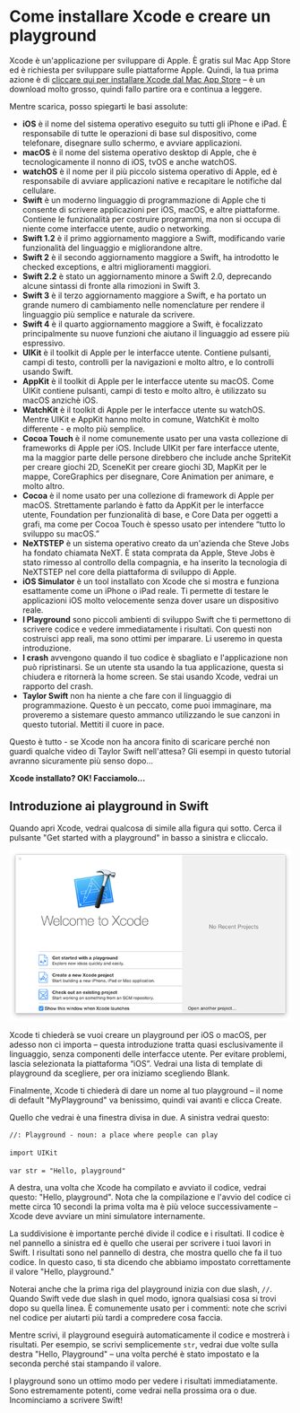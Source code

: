 # Come installare Xcode e creare un playground

Xcode è un'applicazione per sviluppare di Apple. È gratis sul Mac App Store ed è richiesta per sviluppare sulle piattaforme Apple. Quindi, la tua prima azione è di [cliccare qui per installare Xcode dal Mac App Store](https://itunes.apple.com/us/app/xcode/id497799835?mt=12&at=10l8cn&ct=hws) – è un download molto grosso, quindi fallo partire ora e continua a leggere.

Mentre scarica, posso spiegarti le basi assolute:

- **iOS** è il nome del sistema operativo eseguito su tutti gli iPhone e iPad. È responsabile di tutte le operazioni di base sul dispositivo, come telefonare, disegnare sullo schermo, e avviare applicazioni.
- **macOS** è il nome del sistema operativo desktop di Apple, che è tecnologicamente il nonno di iOS, tvOS e anche watchOS.
- **watchOS** è il nome per il più piccolo sistema operativo di Apple, ed è responsabile di avviare applicazioni native e recapitare le notifiche dal cellulare.
- **Swift** è un moderno linguaggio di programmazione di Apple che ti consente di scrivere applicazioni per iOS, macOS, e altre piattaforme. Contiene le funzionalità per costruire programmi, ma non si occupa di niente come interfacce utente, audio o networking.
- **Swift 1.2** è il primo aggiornamento maggiore a Swift, modificando varie funzionalità del linguaggio e migliorandone altre.
- **Swift 2** è il secondo aggiornamento maggiore a Swift, ha introdotto le checked exceptions, e altri miglioramenti maggiori.
- **Swift 2.2** è stato un aggiornamento minore a Swift 2.0, deprecando alcune sintassi di fronte alla rimozioni in Swift 3.
- **Swift 3** è il terzo aggiornamento maggiore a Swift, e ha portato un grande numero di cambiamento nelle nomenclature per rendere il linguaggio più semplice e naturale da scrivere.
- **Swift 4** è il quarto aggiornamento maggiore a Swift, è focalizzato principalmente su nuove funzioni che aiutano il linguaggio ad essere più espressivo.
- **UIKit** è il toolkit di Apple per le interfacce utente. Contiene pulsanti, campi di testo, controlli per la navigazioni e molto altro, e lo controlli usando Swift.
- **AppKit** è il toolkit di Apple per le interfacce utente su macOS. Come UIKit contiene pulsanti, campi di testo e molto altro, è utilizzato su macOS anzichè iOS.
- **WatchKit** è il toolkit di Apple per le interfacce utente su watchOS. Mentre UIKit e AppKit hanno molto in comune, WatchKit è molto differente - e molto più semplice.
- **Cocoa Touch** è il nome comunemente usato per una vasta collezione di frameworks di Apple per iOS. Include UIKit per fare interfacce utente, ma la maggior parte delle persone direbbero che include anche SpriteKit per creare giochi 2D, SceneKit per creare giochi 3D, MapKit per le mappe, CoreGraphics per disegnare, Core Animation per animare, e molto altro.
- **Cocoa** è il nome usato per una collezione di framework di Apple per macOS. Strettamente parlando è fatto da AppKit per le interfacce utente, Foundation per funzionalità di base, e Core Data per oggetti a grafi, ma come per Cocoa Touch è spesso usato per intendere “tutto lo sviluppo su macOS.” 
- **NeXTSTEP** è un sistema operativo creato da un'azienda che Steve Jobs ha fondato chiamata NeXT. È stata comprata da Apple, Steve Jobs è stato rimesso al controllo della compagnia, e ha inserito la tecnologia di NeXTSTEP nel core della piattaforma di sviluppo di Apple.
- **iOS Simulator** è un tool installato con Xcode che si mostra e funziona esattamente come un iPhone o iPad reale. Ti permette di testare le applicazioni iOS molto velocemente senza dover usare un dispositivo reale.
- **I Playground** sono piccoli ambienti di sviluppo Swift che ti permettono di scrivere codice e vedere immediatamente i risultati. Con questi non costruisci app reali, ma sono ottimi per imparare. Li useremo in questa introduzione.
- **I crash** avvengono quando il tuo codice è sbagliato e l'applicazione non può ripristinarsi. Se un utente sta usando la tua applicazione, questa si chiudera e ritornerà la home screen. Se stai usando Xcode, vedrai un rapporto del crash.
- **Taylor Swift** non ha niente a che fare con il linguaggio di programmazione. Questo è un peccato, come puoi immaginare, ma proveremo a sistemare questo ammanco utilizzando le sue canzoni in questo tutorial. Mettiti il cuore in pace.

Questo è tutto - se Xcode non ha ancora finito di scaricare perché non guardi qualche video di Taylor Swift nell'attesa? Gli esempi in questo tutorial avranno sicuramente più senso dopo…

**Xcode installato? OK! Facciamolo…**

## Introduzione ai playground in Swift

Quando apri Xcode, vedrai qualcosa di simile alla figura qui sotto. Cerca il pulsante "Get started with a playground" in basso a sinistra e cliccalo. 

![Quando apri Xcode ti verrà chiesto che tipo di progetto vuoi creare. Scegli Get started with a Playground.](0-1.png)

Xcode ti chiederà se vuoi creare un playground per iOS o macOS, per adesso non ci importa – questa introduzione tratta quasi esclusivamente il linguaggio, senza componenti delle interfacce utente. Per evitare problemi, lascia selezionata la piattaforma “iOS”. Vedrai una lista di template di playground da scegliere, per ora iniziamo scegliendo Blank.

Finalmente, Xcode ti chiederà di dare un nome al tuo playground – il nome di default "MyPlayground" va benissimo, quindi vai avanti e clicca Create.

Quello che vedrai è una finestra divisa in due. A sinistra vedrai questo:

    //: Playground - noun: a place where people can play

    import UIKit

    var str = "Hello, playground"

A destra, una volta che Xcode ha compilato e avviato il codice, vedrai questo: "Hello, playground". Nota che la compilazione e l'avvio del codice ci mette circa 10 secondi la prima volta ma è più veloce successivamente – Xcode deve avviare un mini simulatore internamente.

La suddivisione è importante perché divide il codice e i risultati. Il codice è nel pannello a sinistra ed è quello che userai per scrivere i tuoi lavori in Swift. I risultati sono nel pannello di destra, che mostra quello che fa il tuo codice. In questo caso, ti sta dicendo che abbiamo impostato correttamente il valore "Hello, playground."

Noterai anche che la prima riga del playground inizia con due slash, `//`. Quando Swift vede due slash in quel modo, ignora qualsiasi cosa si trovi dopo su quella linea. È comunemente usato per i commenti: note che scrivi nel codice per aiutarti più tardi a compredere cosa faccia.

Mentre scrivi, il playground eseguirà automaticamente il codice e mostrerà i risultati. Per esempio, se scrivi semplicemente `str`, vedrai due volte sulla destra "Hello, Playground" – una volta perché è stato impostato e la seconda perché stai stampando il valore.

I playground sono un ottimo modo per vedere i risultati immediatamente. Sono estremamente potenti, come vedrai nella prossima ora o due. Incominciamo a scrivere Swift!

